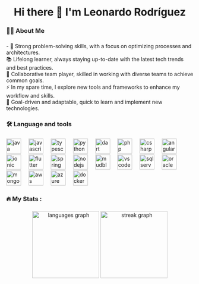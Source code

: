 ## 
<h1 align="center">Hi there 👋  I'm Leonardo Rodríguez</h1>

###

<h3 align="left">👩‍💻  About Me</h3>

###

<p align="left">- 🧠 Strong problem-solving skills, with a focus on optimizing processes and architectures.<br>
📚 Lifelong learner, always staying up-to-date with the latest tech trends and best practices.<br>
🤝 Collaborative team player, skilled in working with diverse teams to achieve common goals.<br>
⚡ In my spare time, I explore new tools and frameworks to enhance my workflow and skills.<br>
🎯 Goal-driven and adaptable, quick to learn and implement new technologies.</p>

###

<h3 align="left">🛠 Language and tools</h3>

###

<div align="left">
  <!-- Lenguajes -->
  <img src="https://cdn.jsdelivr.net/gh/devicons/devicon/icons/java/java-original.svg" height="40" alt="java logo" />
  <img width="12" />
  <img src="https://cdn.jsdelivr.net/gh/devicons/devicon/icons/javascript/javascript-original.svg" height="40" alt="javascript logo" />
  <img width="12" />
  <img src="https://cdn.jsdelivr.net/gh/devicons/devicon/icons/typescript/typescript-original.svg" height="40" alt="typescript logo" />
  <img width="12" />
  <img src="https://cdn.jsdelivr.net/gh/devicons/devicon/icons/python/python-original.svg" height="40" alt="python logo" />
  <img width="12" />
  <img src="https://cdn.jsdelivr.net/gh/devicons/devicon/icons/dart/dart-original.svg" height="40" alt="dart logo" />
  <img width="12" />
  <img src="https://cdn.jsdelivr.net/gh/devicons/devicon/icons/php/php-original.svg" height="40" alt="php logo" />
  <img width="12" />
  <img src="https://cdn.jsdelivr.net/gh/devicons/devicon/icons/csharp/csharp-original.svg" height="40" alt="csharp logo" />
  
  <!-- Frameworks y Librerías -->
  <img width="12" />
  <img src="https://cdn.jsdelivr.net/gh/devicons/devicon/icons/angularjs/angularjs-original.svg" height="40" alt="angularjs logo" />
  <img width="12" />
  <img src="https://cdn.jsdelivr.net/gh/devicons/devicon/icons/ionic/ionic-original.svg" height="40" alt="ionic logo" />
  <img width="12" />
  <img src="https://cdn.jsdelivr.net/gh/devicons/devicon/icons/flutter/flutter-original.svg" height="40" alt="flutter logo" />
  <img width="12" />
  <img src="https://cdn.jsdelivr.net/gh/devicons/devicon/icons/spring/spring-original.svg" height="40" alt="spring logo" />
  <img width="12" />
  <img src="https://cdn.jsdelivr.net/gh/devicons/devicon/icons/nodejs/nodejs-original.svg" height="40" alt="nodejs logo" />
  <img width="12" />
  <img src="https://miro.medium.com/v2/resize:fit:820/1*SHqpOlJV_JzZuJDvdM-cLQ.png" height="40" alt="mudblazor logo" />

  <!-- Entornos de Desarrollo -->
  <img width="12" />
  <img src="https://cdn.jsdelivr.net/gh/devicons/devicon/icons/vscode/vscode-original.svg" height="40" alt="vscode logo" />
  
  <!-- Bases de Datos -->
  <img width="12" />
  <img src="https://cdn-icons-png.flaticon.com/512/5968/5968364.png" height="40" alt="sqlserver logo" />
  <img width="12" />
  <img src="https://cdn.jsdelivr.net/gh/devicons/devicon/icons/oracle/oracle-original.svg" height="40" alt="oracle logo" />
  <img width="12" />
  <img src="https://cdn.jsdelivr.net/gh/devicons/devicon/icons/mongodb/mongodb-original.svg" height="40" alt="mongodb logo" />
  
  <!-- Tecnologías y Herramientas -->
  <img width="12" />
  <img src="https://uxwing.com/wp-content/themes/uxwing/download/brands-and-social-media/aws-icon.png" height="40" alt="aws logo" />
  <img width="12" />
  <img src="https://cdn.jsdelivr.net/gh/devicons/devicon/icons/azure/azure-original.svg" height="40" alt="azure logo" />
  <img width="12" />
  <img src="https://cdn.jsdelivr.net/gh/devicons/devicon/icons/docker/docker-original.svg" height="40" alt="docker logo" />
</div>


###

<h3 align="left">🔥   My Stats :</h3>

###

<div align="center">
  <img src="https://github-readme-stats.vercel.app/api/top-langs?username=leodarkar&locale=en&hide_title=false&layout=compact&card_width=320&langs_count=5&theme=gotham&hide_border=false&order=2" height="180" alt="languages graph"  />
  <img src="https://streak-stats.demolab.com?user=leodarkar&locale=en&mode=weekly&theme=gotham&hide_border=false&border_radius=5&order=3" height="180" alt="streak graph"  />
</div>

###
###
